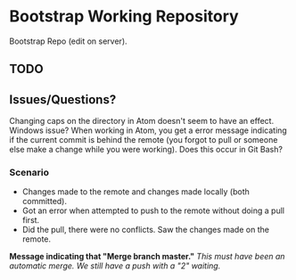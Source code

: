 # Bootstrap Working Repository

Bootstrap Repo (edit on server).

## TODO

## Issues/Questions?
Changing caps on the directory in Atom doesn't seem to have an effect.  Windows issue?
When working in Atom, you get a error message indicating if the current commit is behind the remote (you forgot to pull or someone else make a change while you were working).   Does this occur in Git Bash?  

### Scenario

- Changes made to the remote and changes made locally (both committed).  
- Got an error when attempted to push to the remote without doing a pull first.
- Did the pull, there were no conflicts.  Saw the changes made on the remote.

**Message indicating that "Merge branch master."**
_This must have been an automatic merge. We still have a push with a "2" waiting._

